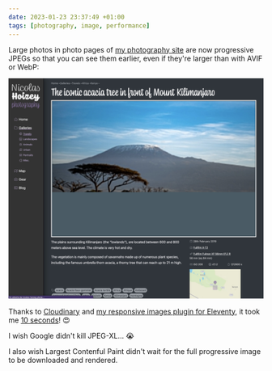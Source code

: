 ```yaml
---
date: 2023-01-23 23:37:49 +01:00
tags: [photography, image, performance]
---
```


Large photos in photo pages of [my photography site](https://nicolas-hoizey.photo) are now progressive JPEGs so that you can see them earlier, even if they're larger than with AVIF or WebP:

![Screenshot of a page with a photo partially loaded](nicolas-hoizey-photo-progressive-jpeg.jpg)

Thanks to [Cloudinary](https://cloudinary.com/blog/progressive_jpegs_and_green_martians#want_to_give_it_a_try_) and [my responsive images plugin for Eleventy](https://nhoizey.github.io/images-responsiver/eleventy-plugin-images-responsiver/), it took me [10 seconds](https://github.com/nhoizey/nicolas-hoizey.photo/commit/ae64a5cdc5989d600ac70eefc8e26d3c9ff5a2f0)! 😍

I wish Google didn't kill JPEG-XL… 😭

I also wish Largest Contenful Paint didn't wait for the full progressive image to be downloaded and rendered.